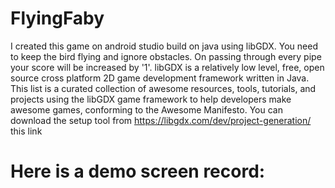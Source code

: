 # FlyingFaby
I created this game on android studio build on java using libGDX. You need to keep the bird flying and ignore obstacles. On passing through every pipe your score will be increased by '1'. libGDX is a relatively low level, free, open source cross platform 2D game development framework written in Java.  This list is a curated collection of awesome resources, tools, tutorials, and projects using the libGDX game framework to help developers make awesome games, conforming to the Awesome Manifesto. You can download the setup tool from https://libgdx.com/dev/project-generation/ this link

# Here is a demo screen record:
